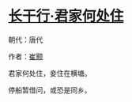 # [长干行·君家何处住](http://so.gushiwen.org/view_70879.aspx)

朝代：唐代

作者：[崔颢](http://so.gushiwen.org/author_547.aspx)

君家何处住，妾住在横塘。

停船暂借问，或恐是同乡。

